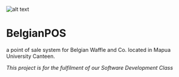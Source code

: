 ![alt text](https://github.com/jairusmingua/BelgianPOS/blob/master/src/images/logo_100x100.png)

**BelgianPOS**
==========

a point of sale system for Belgian Waffle and Co. located in
Mapua University Canteen.

*This project is for the fulfilment of our Software Development Class*

